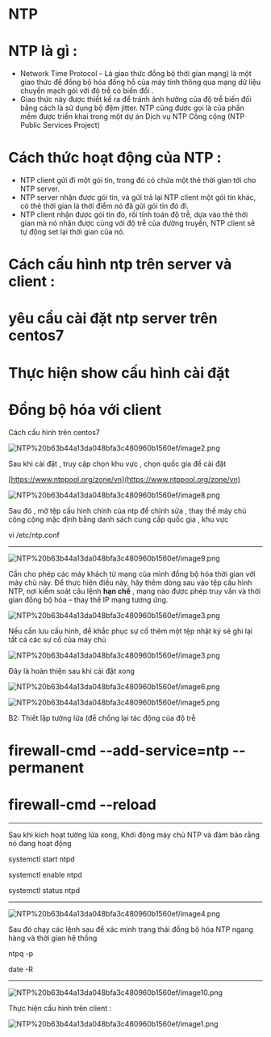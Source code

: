 # NTP

# NTP là gì :

- Network Time Protocol – Là giao thức đồng bộ thời gian mạng) là một giao thức để đồng bộ hóa đồng hồ của máy tính thông qua mạng dữ liệu chuyển mạch gói với độ trễ có biến đổi .
- Giao thức này được thiết kế ra để tránh ảnh hưởng của độ trễ biến đổi bằng cách là sử dụng bộ đệm jitter. NTP cũng được gọi là của phần mềm được triển khai trong một dự án Dịch vụ NTP Công cộng (NTP Public Services Project)

# 

# Cách thức hoạt động của NTP :

- NTP client gửi đi một gói tin, trong đó có chứa một thẻ thời gian tới cho NTP server.
- NTP server nhận được gói tin, và gửi trả lại NTP client một gói tin khác, có thẻ thời gian là thời điểm nó đã gửi gói tin đó đi.
- NTP client nhận được gói tin đó, rồi tính toán độ trễ, dựa vào thẻ thời gian mà nó nhận được cùng với độ trễ của đường truyền, NTP client sẽ tự động set lại thời gian của nó.

# 

# Cách cấu hình ntp trên server và client :

# yêu cầu cài đặt ntp server trên centos7

# Thực hiện show cấu hình cài đặt

# Đồng bộ hóa với client

Cách cấu hình trên centos7

![NTP%20b63b44a13da048bfa3c480960b1560ef/image2.png](./NTP%20b63b44a13da048bfa3c480960b1560ef/image2.png)

Sau khi cài đặt , truy cập chọn khu vực , chọn quốc gia để cài đặt

[https://www.ntppool.org/zone/vn](https://www.ntppool.org/zone/vn)

![NTP%20b63b44a13da048bfa3c480960b1560ef/image8.png](NTP%20b63b44a13da048bfa3c480960b1560ef/image8.png)

Sau đó , mở tệp cấu hình chính của ntp để chỉnh sửa , thay thế máy chủ công cộng mặc định bằng danh sách cung cấp quốc gia , khu vực

vi /etc/ntp.conf

---

![NTP%20b63b44a13da048bfa3c480960b1560ef/image9.png](NTP%20b63b44a13da048bfa3c480960b1560ef/image9.png)

Cần cho phép các máy khách từ mạng của mình đồng bộ hóa thời gian với máy chủ này. Để thực hiện điều này, hãy thêm dòng sau vào tệp cấu hình NTP, nơi kiểm soát câu lệnh **hạn chế** , mạng nào được phép truy vấn và thời gian đồng bộ hóa – thay thế IP mạng tương ứng.

![NTP%20b63b44a13da048bfa3c480960b1560ef/image3.png](NTP%20b63b44a13da048bfa3c480960b1560ef/image3.png)

Nếu cần lưu cấu hình, để khắc phục sự cố thêm một tệp nhật ký sẽ ghi lại tất cả các sự cố của máy chủ

![NTP%20b63b44a13da048bfa3c480960b1560ef/image3.png](NTP%20b63b44a13da048bfa3c480960b1560ef/image3.png)

Đây là hoàn thiện sau khi cài đặt xong

![NTP%20b63b44a13da048bfa3c480960b1560ef/image6.png](NTP%20b63b44a13da048bfa3c480960b1560ef/image6.png)

![NTP%20b63b44a13da048bfa3c480960b1560ef/image5.png](NTP%20b63b44a13da048bfa3c480960b1560ef/image5.png)

B2: Thiết lập tường lửa (để chống lại tác động của độ trễ

# firewall-cmd --add-service=ntp --permanent

# firewall-cmd --reload

---

Sau khi kích hoạt tường lửa xong, Khởi động máy chủ NTP và đảm bảo rằng nó đang hoạt động

systemctl start ntpd

systemctl enable ntpd

systemctl status ntpd

---

![NTP%20b63b44a13da048bfa3c480960b1560ef/image4.png](NTP%20b63b44a13da048bfa3c480960b1560ef/image4.png)

Sau đó chạy các lệnh sau để xác minh trạng thái đồng bộ hóa NTP ngang hàng và thời gian hệ thống

ntpq -p

date -R

---

![NTP%20b63b44a13da048bfa3c480960b1560ef/image10.png](NTP%20b63b44a13da048bfa3c480960b1560ef/image10.png)

Thực hiện cấu hình trên client :

![NTP%20b63b44a13da048bfa3c480960b1560ef/image1.png](NTP%20b63b44a13da048bfa3c480960b1560ef/image1.png)